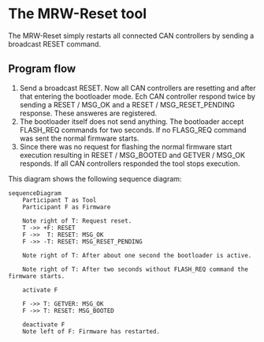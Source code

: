 # The MRW-Reset tool
The MRW-Reset simply restarts all connected CAN controllers by sending a broadcast RESET command.

## Program flow
1. Send a broadcast RESET. Now all CAN controllers are resetting and after that entering the bootloader mode. Ech CAN controller respond twice by sending a RESET / MSG_OK and a RESET / MSG_RESET_PENDING response. These answeres are registered.
2. The bootloader itself does not send anything. The bootloader accept FLASH_REQ commands for two seconds. If no FLASG_REQ command was sent the normal firmware starts.
3. Since there was no request for flashing the normal firmware start execution resulting in RESET / MSG_BOOTED and GETVER / MSG_OK responds. If all CAN controllers responded the tool stops execution.

This diagram shows the following sequence diagram:

```mermaid
sequenceDiagram
	Participant T as Tool
	Participant F as Firmware

	Note right of T: Request reset.
	T ->> +F: RESET
	F ->>  T: RESET: MSG_OK
	F ->> -T: RESET: MSG_RESET_PENDING

	Note right of T: After about one second the bootloader is active.

	Note right of T: After two seconds without FLASH_REQ command the firmware starts.

	activate F

	F ->> T: GETVER: MSG_OK
	F ->> T: RESET: MSG_BOOTED

	deactivate F
	Note left of F: Firmware has restarted.
```

